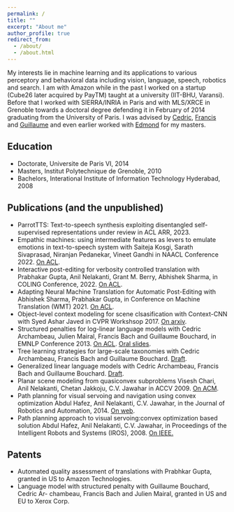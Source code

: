 ```yaml
---
permalink: /
title: ""
excerpt: "About me"
author_profile: true
redirect_from: 
  - /about/
  - /about.html
---
```


My interests lie in machine learning and its applications to various perceptory and behavioral data including vision, language, speech, robotics and search. I am with Amazon while in the past I worked on a startup (Cube26 later acquired by PayTM) taught at a university (IIT-BHU, Varansi). Before that I worked with SIERRA/INRIA in Paris and with MLS/XRCE in Grenoble towards a doctoral degree defending it in February of 2014 graduating from the University of Paris. I was advised by [Cedric](http://www0.cs.ucl.ac.uk/staff/c.archambeau/), [Francis](https://www.di.ens.fr/~fbach/) and [Guillaume](https://gbouchar.github.io/) and even earlier worked with [Edmond](http://morpheo.inrialpes.fr/people/Boyer/) for my masters.

Education
-----
* Doctorate, Universite de Paris VI, 2014
* Masters, Institut Polytechnique de Grenoble, 2010
* Bachelors, Interational Institute of Information Technology Hyderabad, 2008

Publications (and the unpublished)
----
* ParrotTTS: Text-to-speech synthesis exploiting disentangled self-supervised
representations under review in ACL ARR, 2023.
* Empathic machines: using intermediate features as levers to emulate emotions in text-to-speech system with Saiteja Kosgi, Sarath Sivaprasad, Niranjan Pedanekar, Vineet Gandhi in NAACL Conference 2022. [On ACL](https://aclanthology.org/2022.naacl-main.26/).
* Interactive post-editing for verbosity controlled translation with Prabhakar Gupta, Anil Nelakanti, Grant M. Berry, Abhishek Sharma, in COLING Conference, 2022. [On ACL](https://aclanthology.org/2022.coling-1.454/).
* Adapting Neural Machine Translation for Automatic Post-Editing
with Abhishek Sharma, Prabhakar Gupta, in Conference on Machine Translation (WMT) 2021. [On ACL](https://aclanthology.org/2021.wmt-1.35/).
* Object-level context modeling for scene clsasification with Context-CNN with Syed Ashar Javed in CVPR Workshsop 2017. [On arxiv](https://arxiv.org/abs/1705.04358).
* Structured penalties for log-linear language models
with Cedric Archambeau, Julien Mairal, Francis Bach and Guillaume Bouchard, in EMNLP Conference 2013. [On ACL](https://aclanthology.org/D13-1024/). [Oral slides](https://drive.google.com/file/d/1yzhVnA5R7I51EJ3sB5EhmpQfg6_4QR26/).
* Tree learning strategies for large-scale taxonomies with Cedric Archambeau, Francis Bach and Guillaume Bouchard. [Draft](https://drive.google.com/file/d/1wyFinq6iAyhDbP4eHZG-6zcMEvj7TQoh/).
* Generalized linear language models
with Cedric Archambeau, Francis Bach and Guillaume Bouchard. [Draft](https://drive.google.com/file/d/1MyaX_t9qBwtvhhLrgC659vP6yLWIyDrF/).
* Planar scene modeling from quasiconvex subproblems Visesh Chari, Anil Nelakanti, Chetan Jakkoju, C.V. Jawahar in ACCV 2009. [On ACM](https://dl.acm.org/doi/abs/10.1007/978-3-642-12304-7_4).
* Path planning for visual servoing and navigation using convex optimization Abdul Hafez, Anil Nelakanti, C.V. Jawahar, in the Journal of Robotics and Automation, 2014. [On web](https://drive.google.com/file/d/1YATahupD_2UViEzTakyJE7Y75-MRg6gb/).
* Path planning approach to visual servoing:convex optimization based solution Abdul Hafez, Anil Nelakanti, C.V. Jawahar, in Proceedings of the Intelligent Robots and Systems (IROS), 2008. [On IEEE.](https://ieeexplore.ieee.org/abstract/document/4399590)

Patents
------

* Automated quality assessment of translations with Prabhkar Gupta, granted in US to Amazon Technologies.
* Language model with structured penalty with Guillaume Bouchard, Cedric Ar- chambeau, Francis Bach and Julien Mairal, granted in US and EU to Xerox Corp.
